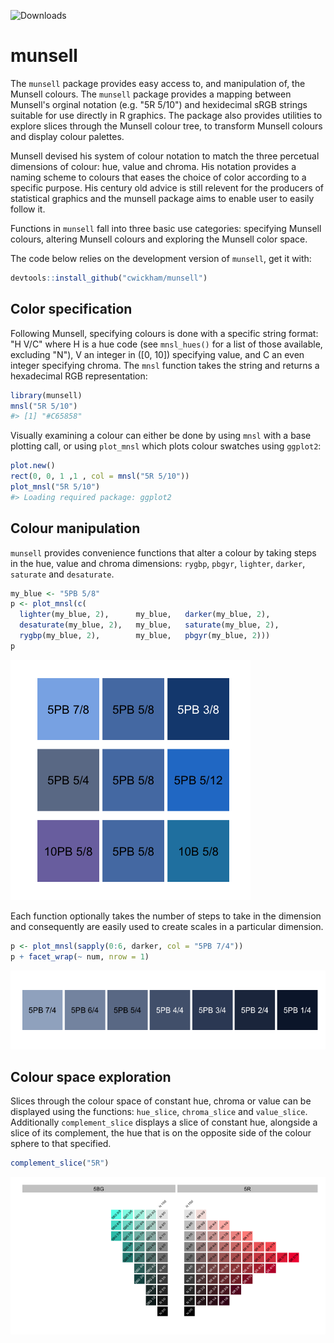 <!-- README.md is generated from README.Rmd. Please edit that file -->
![Downloads](http://cranlogs.r-pkg.org/badges/last-week/munsell)

munsell
=======

The `munsell` package provides easy access to, and manipulation of, the Munsell colours. The `munsell` package provides a mapping between Munsell's orginal notation (e.g. "5R 5/10") and hexidecimal sRGB strings suitable for use directly in R graphics. The package also provides utilities to explore slices through the Munsell colour tree, to transform Munsell colours and display colour palettes.

Munsell devised his system of colour notation to match the three percetual dimensions of colour: hue, value and chroma. His notation provides a naming scheme to colours that eases the choice of color according to a specific purpose. His century old advice is still relevent for the producers of statistical graphics and the munsell package aims to enable user to easily follow it.

Functions in `munsell` fall into three basic use categories: specifying Munsell colours, altering Munsell colours and exploring the Munsell color space.

The code below relies on the development version of `munsell`, get it with:

``` r
devtools::install_github("cwickham/munsell")
```

Color specification
-------------------

Following Munsell, specifying colours is done with a specific string format: "H V/C" where H is a hue code (see `mnsl_hues()` for a list of those available, excluding "N"), V an integer in \([0, 10]\) specifying value, and C an even integer specifying chroma. The `mnsl` function takes the string and returns a hexadecimal RGB representation:

``` r
library(munsell)
mnsl("5R 5/10")
#> [1] "#C65858"
```

Visually examining a colour can either be done by using `mnsl` with a base plotting call, or using `plot_mnsl` which plots colour swatches using `ggplot2`:

``` r
plot.new()
rect(0, 0, 1 ,1 , col = mnsl("5R 5/10"))
plot_mnsl("5R 5/10")
#> Loading required package: ggplot2
```

Colour manipulation
-------------------

`munsell` provides convenience functions that alter a colour by taking steps in the hue, value and chroma dimensions: `rygbp`, `pbgyr`, `lighter`, `darker`, `saturate` and `desaturate`.

``` r
my_blue <- "5PB 5/8"
p <- plot_mnsl(c(
  lighter(my_blue, 2),      my_blue,   darker(my_blue, 2),
  desaturate(my_blue, 2),   my_blue,   saturate(my_blue, 2),
  rygbp(my_blue, 2),        my_blue,   pbgyr(my_blue, 2)))
p
```

![](README-manipulate-blue-1.png)

Each function optionally takes the number of steps to take in the dimension and consequently are easily used to create scales in a particular dimension.

``` r
p <- plot_mnsl(sapply(0:6, darker, col = "5PB 7/4"))
p + facet_wrap(~ num, nrow = 1)
```

![](README-palette-1.png)

Colour space exploration
------------------------

Slices through the colour space of constant hue, chroma or value can be displayed using the functions: `hue_slice`, `chroma_slice` and `value_slice`. Additionally `complement_slice` displays a slice of constant hue, alongside a slice of its complement, the hue that is on the opposite side of the colour sphere to that specified.

``` r
complement_slice("5R")
```

![](README-complement-slice-1.png)
